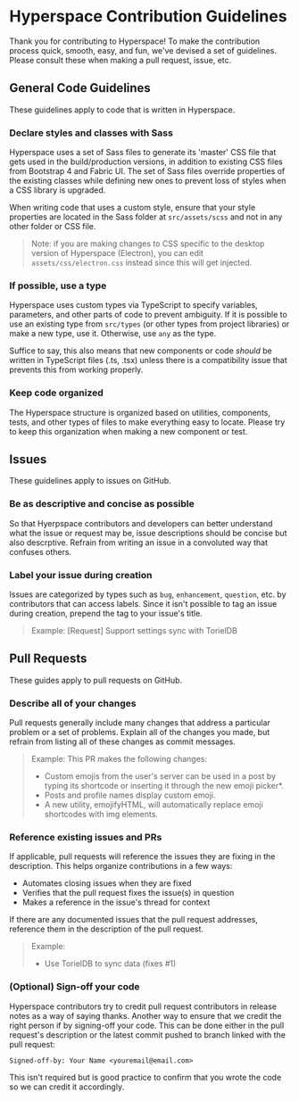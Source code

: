 # Hyperspace Contribution Guidelines

Thank you for contributing to Hyperspace! To make the contribution process quick, smooth, easy, and fun, we've devised a set of guidelines. Please consult these when making a pull request, issue, etc.

## General Code Guidelines

These guidelines apply to code that is written in Hyperspace.

### Declare styles and classes with Sass

Hyperspace uses a set of Sass files to generate its 'master' CSS file that gets used in the build/production versions, in addition to existing CSS files from Bootstrap 4 and Fabric UI. The set of Sass files override properties of the existing classes while defining new ones to prevent loss of styles when a CSS library is upgraded. 

When writing code that uses a custom style, ensure that your style properties are located in the Sass folder at `src/assets/scss` and not in any other folder or CSS file.

> Note: if you are making changes to CSS specific to the desktop version of Hyperspace (Electron), you can edit `assets/css/electron.css` instead since this will get injected.

### If possible, use a type

Hyperspace uses custom types via TypeScript to specify variables, parameters, and other parts of code to prevent ambiguity. If it is possible to use an existing type from `src/types` (or other types from project libraries) or make a new type, use it. Otherwise, use `any` as the type.

Suffice to say, this also means that new components or code _should_ be written in TypeScript files (.ts, .tsx) unless there is a compatibility issue that prevents this from working properly.

### Keep code organized

The Hyperspace structure is organized based on utilities, components, tests, and other types of files to make everything easy to locate. Please try to keep this organization when making a new component or test.

## Issues

These guidelines apply to issues on GitHub.

### Be as descriptive and concise as possible

So that Hyerpspace contributors and developers can better understand what the issue or request may be, issue descriptions should be concise but also descrptive. Refrain from writing an issue in a convoluted way that confuses others.

### Label your issue during creation

Issues are categorized by types such as `bug`, `enhancement`, `question`, etc. by contributors that can access labels. Since it isn't possible to tag an issue during creation, prepend the tag to your issue's title.

> Example: [Request] Support settings sync with TorielDB

## Pull Requests

These guides apply to pull requests on GitHub.

### Describe all of your changes

Pull requests generally include many changes that address a particular problem or a set of problems. Explain all of the changes you made, but refrain from listing all of these changes as commit messages.

> Example:
> This PR makes the following changes:
>
> - Custom emojis from the user's server can be used in a post by typing its shortcode or inserting it through the new emoji picker*.
> - Posts and profile names display custom emoji.
> - A new utility, emojifyHTML, will automatically replace emoji shortcodes with img elements.

### Reference existing issues and PRs

If applicable, pull requests will reference the issues they are fixing in the description. This helps organize contributions in a few ways:

- Automates closing issues when they are fixed
- Verifies that the pull request fixes the issue(s) in question
- Makes a reference in the issue's thread for context

If there are any documented issues that the pull request addresses, reference them in the description of the pull request.

> Example:
>
> - Use TorielDB to sync data (fixes #1)

### (Optional) Sign-off your code

Hyperspace contributors try to credit pull request contributors in release notes as a way of saying thanks. Another way to ensure that we credit the right person if by signing-off your code. This can be done either in the pull request's description or the latest commit pushed to branch linked with the pull request:

```
Signed-off-by: Your Name <youremail@email.com>
```

This isn't required but is good practice to confirm that you wrote the code so we can credit it accordingly.